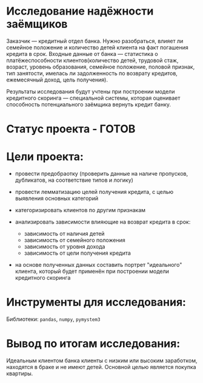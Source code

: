 # Исследование надёжности заёмщиков
 
Заказчик — кредитный отдел банка. Нужно разобраться, влияет ли семейное положение и количество детей клиента на факт погашения кредита в срок. Входные данные от банка — статистика о платёжеспособности клиентов(количество детей, трудовой стаж, возраст, уровень образования, семейное положение, половой признак, тип занятости, имелась ли задолженность по возврату кредитов, ежемесячный доход, цель получения).

Результаты исследования будут учтены при построении модели кредитного скоринга — специальной системы, которая оценивает способность потенциального заёмщика вернуть кредит банку.



# Статус проекта - ГОТОВ


# Цели проекта:

- провести предобраотку (проверить данные на наличе пропусков, дубликатов, на соответствие типов и логику)

- провести лемматизацию целей получения кредита, с целью выявления основных категорий

- категоризировать клиентов по другим признакам

- анализировать зависимости влияющие на возврат кредита в срок:
	- зависимость от наличия детей
	- зависимость от семейного положения
	- зависимость от уровня дохода
	- зависимость от цели получения кредита

- на основе полученных данных составить портрет "идеального" клиента, который будет применён при построении модели кредитного скоринга


# Инструменты для исследования:

Библиотеки: `pandas`, `numpy`, `pymystem3`


# Вывод по итогам исследования:

Идеальным клиентом банка клиенты с низким или высоким заработком, находятся в браке и не имеют детей. Основной целью является покупка квартиры. 

